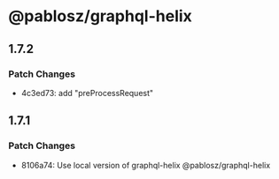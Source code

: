 # @pablosz/graphql-helix

## 1.7.2

### Patch Changes

- 4c3ed73: add "preProcessRequest"

## 1.7.1

### Patch Changes

- 8106a74: Use local version of graphql-helix @pablosz/graphql-helix
